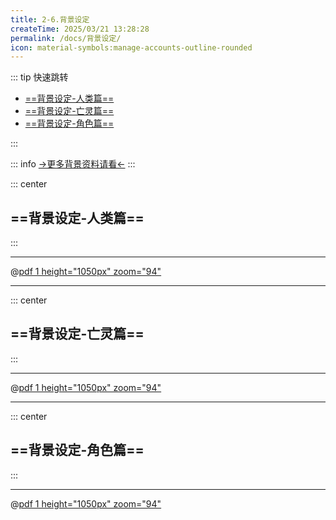 ```yaml
---
title: 2-6.背景设定
createTime: 2025/03/21 13:28:28
permalink: /docs/背景设定/
icon: material-symbols:manage-accounts-outline-rounded
---
```

::: tip 快速跳转
- [==背景设定-人类篇==](#背景设定-人类篇)
- [==背景设定-亡灵篇==](#背景设定-亡灵篇)
- [==背景设定-角色篇==](#背景设定-角色篇)

:::

::: info [->更多背景资料请看<-](/Docs-For-TUW/docs/更多背景资料/)
:::

::: center
## ==背景设定-人类篇==
:::

---

@[pdf 1 height="1050px" zoom="94"](/背景设定/背景设定-人类篇.pdf)

---

::: center
## ==背景设定-亡灵篇==
:::

---

@[pdf 1 height="1050px" zoom="94"](/背景设定/背景设定-亡灵篇.pdf)

---

::: center
## ==背景设定-角色篇==
:::

---

@[pdf 1 height="1050px" zoom="94"](/背景设定/背景设定-角色篇.pdf)



